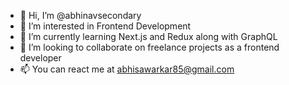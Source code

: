 - 👋 Hi, I’m @abhinavsecondary
- 👀 I’m interested in Frontend Development
- 🌱 I’m currently learning Next.js and Redux along with GraphQL
- 💞️ I’m looking to collaborate on freelance projects as a frontend developer
- 📫 You can react me at abhisawarkar85@gmail.com
